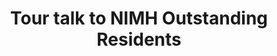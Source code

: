 ---
title: "Tour talk to NIMH Outstanding Residents"
project_id: 
conf_date: 2005-09-06
conference_id: ""
presenters:
   - peter_bandettini
summary: "<p>Tour talk to NIMH Outstanding Residents, NIH</p>"
file: /assets/presentations/T180.ppt
filename: T180.ppt
layout: presentation
---